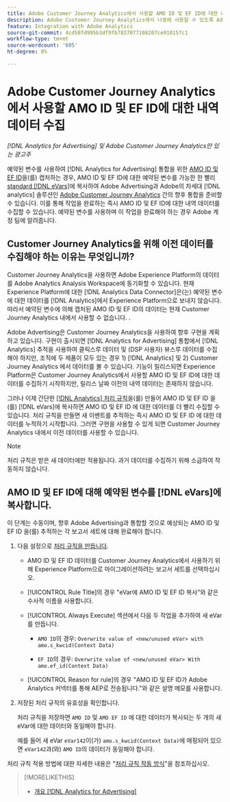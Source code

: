 ```yaml
---
title: Adobe Customer Journey Analytics에서 사용할 AMO ID 및 EF ID에 대한 내역 데이터 수집
description: Adobe Customer Journey Analytics에서 나중에 사용할 수 있도록 Adobe Analytics에서 예약된 변수에 대한 내역 데이터를 수집하는 방법을 알아봅니다
feature: Integration with Adobe Analytics
source-git-commit: 4cd58fd995b3df9fb7837077108207ce910157c1
workflow-type: tm+mt
source-wordcount: '605'
ht-degree: 0%

---
```


# Adobe Customer Journey Analytics에서 사용할 AMO ID 및 EF ID에 대한 내역 데이터 수집

*[!DNL Analytics for Advertising] 및 Adobe Customer Journey Analytics만 있는 광고주*

예약된 변수를 사용하여 [!DNL Analytics for Advertising] 통합을 위한 [AMO ID 및 EF ID](ids.md)을(를) 캡처하는 경우, AMO ID 및 EF ID에 대한 예약된 변수를 가능한 한 빨리 [standard [!DNL eVars]](https://experienceleague.adobe.com/en/docs/analytics/components/dimensions/evar)에 복사하여 Adobe Advertising과 Adobe의 차세대 [!DNL analytics] 솔루션인 [Adobe Customer Journey Analytics](https://experienceleague.adobe.com/en/docs/analytics-platform/using/cja-overview/cja-overview) 간의 향후 통합을 준비할 수 있습니다. 이를 통해 작업을 완료하는 즉시 AMO ID 및 EF ID에 대한 내역 데이터를 수집할 수 있습니다. 예약된 변수를 사용하며 이 작업을 완료해야 하는 경우 Adobe 계정 팀에 알려줍니다.

<!-- You can also do the same for any other reserved variables you use for your [!DNL Analytics for Advertising] implementation. -->

<!-- This will allow Adobe Experience Platform, which supplies data to Customer Journey Analytics, to begin collecting historical data for your [!DNL rVars] as soon as you complete the task. -->

## Customer Journey Analytics을 위해 이전 데이터를 수집해야 하는 이유는 무엇입니까?

Customer Journey Analytics을 사용하면 Adobe Experience Platform의 데이터를 Adobe Analytics Analysis Workspace에 동기화할 수 있습니다. 현재 Experience Platform에 대한 [!DNL Analytics Data Connector]은(는) 예약된 변수에 대한 데이터를 [!DNL Analytics]에서 Experience Platform으로 보내지 않습니다. 따라서 예약된 변수에 의해 캡처된 AMO ID 및 EF ID의 데이터는 현재 Customer Journey Analytics 내에서 사용할 수 없습니다. <!-- Instead, XXXXXXXXXX what exactly? -->.<!-- Does the Analytics for Advertising implementation use the Analytics Data Connector in particular (why would it use anything?), and we're planning to implement the Web SDK to do it instead in the future? -->

Adobe Advertising은 Customer Journey Analytics을 사용하여 향후 구현을 계획하고 있습니다. 구현이 출시되면 [!DNL Analytics for Advertising] 통합에서 [!DNL Analytics] 추적을 사용하여 클릭스루 데이터 및 (DSP 사용자) 뷰스루 데이터를 수집해야 하지만, 조직에 두 제품이 모두 있는 경우 1\) [!DNL Analytics] <!-- (Analysis Workspace using data from [!DNL Analytics]) --> 및 2\) Customer Journey Analytics <!-- (Analysis Workspace using data from Experience Platform)-->에서 데이터를 볼 수 있습니다. 기능이 릴리스되면 Experience Platform은 Customer Journey Analytics에서 사용할 AMO ID 및 EF ID에 대한 데이터를 수집하기 시작하지만, 릴리스 날짜 이전의 내역 데이터는 존재하지 않습니다.

그러나 이제 간단한 [[!DNL Analytics] 처리 규칙](https://experienceleague.adobe.com/en/docs/analytics/admin/admin-tools/manage-report-suites/edit-report-suite/report-suite-general/c-processing-rules/processing-rules)을(를) 만들어 AMO ID 및 EF ID <!-- [!DNL rVars] -->을(를) [!DNL eVars]에 복사하면 AMO ID 및 EF ID <!-- [!DNL rVars] -->에 대한 데이터를 더 빨리 수집할 수 있습니다. 처리 규칙을 만들면 새 이벤트를 추적하는 즉시 AMO ID 및 EF ID <!-- [!DNL rVars] -->에 대한 데이터를 누적하기 시작합니다. 그러면 구현을 사용할 수 있게 되면 Customer Journey Analytics 내에서 이전 데이터를 사용할 수 있습니다.

>[!NOTE]
>
>처리 규칙은 받은 새 데이터에만 적용됩니다. 과거 데이터를 수집하기 위해 소급하여 작동하지 않습니다.

## AMO ID 및 EF ID에 대해 예약된 변수를 [!DNL eVars]에 복사합니다.

이 단계는 수동이며, 향후 Adobe Advertising과 통합할 것으로 예상되는 AMO ID 및 EF ID <!-- [!DNL rVars] -->을(를) 추적하는 각 보고서 세트에 대해 완료해야 합니다.

1. 다음 설정으로 [처리 규칙을 만듭니다](https://experienceleague.adobe.com/en/docs/analytics/admin/admin-tools/manage-report-suites/edit-report-suite/report-suite-general/c-processing-rules/c-processing-rules-configuration/t-processing-rules).

   * AMO ID 및 EF ID <!-- [!DNL rVar] --> 데이터를 Customer Journey Analytics에서 사용하기 위해 Experience Platform으로 마이그레이션하려는 보고서 세트를 선택하십시오.

   * [!UICONTROL Rule Title]의 경우 &quot;eVar에 AMO ID 및 EF ID 복사&quot;와 같은 수사적 이름을 사용합니다.

   * [!UICONTROL Always Execute] 섹션에서 다음 두 작업을 추가하여 새 eVar를 만듭니다.

      * `AMO ID`의 경우: ```Overwrite value of <new/unused eVar> with amo.s_kwcid(Context Data)```

      * `EF ID`의 경우: ```Overwrite value of <new/unused eVar> With amo.ef_id(Context Data)```

   * [!UICONTROL Reason for rule]의 경우 &quot;AMO ID 및 EF ID가 Adobe Analytics 커넥터를 통해 AEP로 전송됩니다.&quot;와 같은 설명 메모를 사용합니다.

1. 저장된 처리 규칙의 유효성을 확인합니다.

   처리 규칙을 저장하면 `AMO ID` 및 `AMO EF ID` <!-- the existing reserved variables -->에 대한 데이터가 복사되는 두 개의 새 eVar에 대한 데이터와 동일해야 합니다.

   예를 들어 새 eVar `eVar142`이(가) `amo.s_kwcid(Context Data)`에 매핑되어 있으면 `eVar142`과(와) `AMO ID`의 데이터가 동일해야 합니다.

처리 규칙 적용 방법에 대한 자세한 내용은 &quot;[처리 규칙 작동 방식](https://experienceleague.adobe.com/en/docs/analytics/admin/admin-tools/manage-report-suites/edit-report-suite/report-suite-general/c-processing-rules/c-processing-rules-configuration/processing-rules-about)&quot;을 참조하십시오.

>[!MORELIKETHIS]
>
>* [개요 [!DNL Analytics for Advertising]](overview.md)

